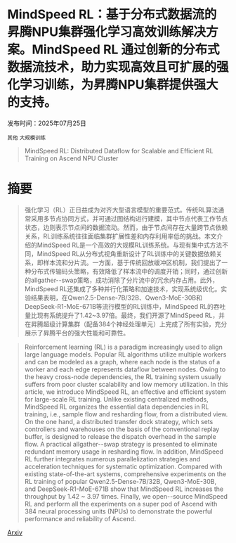 # MindSpeed RL：基于分布式数据流的昇腾NPU集群强化学习高效训练解决方案。MindSpeed RL 通过创新的分布式数据流技术，助力实现高效且可扩展的强化学习训练，为昇腾NPU集群提供强大的支持。

发布时间：2025年07月25日

`其他` `大规模训练`

> MindSpeed RL: Distributed Dataflow for Scalable and Efficient RL Training on Ascend NPU Cluster

# 摘要

> 强化学习（RL）正日益成为对齐大型语言模型的重要范式。传统RL算法通常采用多节点协同方式，并可通过图结构进行建模，其中节点代表工作节点状态，边则表示节点间的数据流动。然而，由于节点间存在大量跨节点依赖关系，RL训练系统往往面临集群扩展性差和内存利用率低的挑战。本文介绍的MindSpeed RL是一个高效的大规模RL训练系统。与现有集中式方法不同，MindSpeed RL从分布式视角重新设计了RL训练中的关键数据依赖关系，即样本流和分片流。一方面，基于传统回放缓冲区机制，我们提出了一种分布式传输码头策略，有效降低了样本流中的调度开销；同时，通过创新的allgather--swap策略，成功消除了分片流中的冗余内存占用。此外，MindSpeed RL还集成了多种并行化策略和加速技术，实现系统级优化。实验结果表明，在Qwen2.5-Dense-7B/32B、Qwen3-MoE-30B和DeepSeek-R1-MoE-671B等流行模型的RL训练中，MindSpeed RL的吞吐量比现有系统提升了1.42~3.97倍。最终，我们开源了MindSpeed RL，并在昇腾超级计算集群（配备384个神经处理单元）上完成了所有实验，充分展示了昇腾平台的强大性能和可靠性。

> Reinforcement learning (RL) is a paradigm increasingly used to align large language models. Popular RL algorithms utilize multiple workers and can be modeled as a graph, where each node is the status of a worker and each edge represents dataflow between nodes. Owing to the heavy cross-node dependencies, the RL training system usually suffers from poor cluster scalability and low memory utilization. In this article, we introduce MindSpeed RL, an effective and efficient system for large-scale RL training. Unlike existing centralized methods, MindSpeed RL organizes the essential data dependencies in RL training, i.e., sample flow and resharding flow, from a distributed view. On the one hand, a distributed transfer dock strategy, which sets controllers and warehouses on the basis of the conventional replay buffer, is designed to release the dispatch overhead in the sample flow. A practical allgather--swap strategy is presented to eliminate redundant memory usage in resharding flow. In addition, MindSpeed RL further integrates numerous parallelization strategies and acceleration techniques for systematic optimization. Compared with existing state-of-the-art systems, comprehensive experiments on the RL training of popular Qwen2.5-Dense-7B/32B, Qwen3-MoE-30B, and DeepSeek-R1-MoE-671B show that MindSpeed RL increases the throughput by 1.42 ~ 3.97 times. Finally, we open--source MindSpeed RL and perform all the experiments on a super pod of Ascend with 384 neural processing units (NPUs) to demonstrate the powerful performance and reliability of Ascend.

[Arxiv](https://arxiv.org/abs/2507.19017)